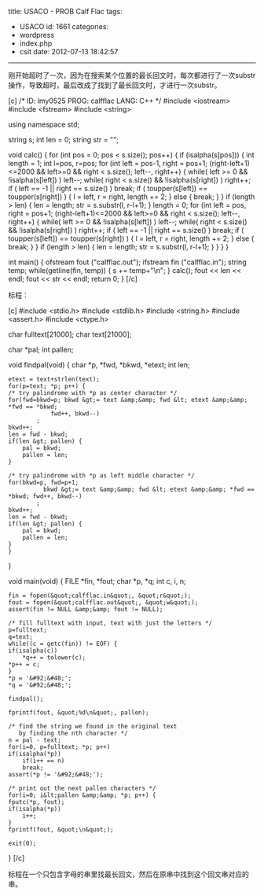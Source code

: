 title: USACO - PROB Calf Flac
tags:
  - USACO
id: 1661
categories:
  - wordpress
  - index.php
  - csit
date: 2012-07-13 18:42:57
---

刚开始超时了一次，因为在搜索某个位置的最长回文时，每次都进行了一次substr操作，导致超时，最后改成了找到了最长回文时，才进行一次substr。<!--more-->

[c]
/*
ID: lmy0525
PROG: calfflac
LANG: C++
*/
#include &lt;iostream&gt;
#include &lt;fstream&gt;
#include &lt;string&gt;

using namespace std;

string s;
int len = 0;
string str = &quot;&quot;;

void calc()
{
    for (int pos = 0; pos &lt; s.size(); pos++)
    {
        if (isalpha(s[pos]))
        {
            int length = 1;
            int l=pos, r=pos;
            for (int left = pos-1, right = pos+1; (right-left+1)&lt;=2000 &amp;&amp; left&gt;=0 &amp;&amp; right &lt; s.size(); left--, right++)
            {
                while( left &gt;= 0 &amp;&amp; !isalpha(s[left]) ) left--;
                while( right &lt; s.size() &amp;&amp; !isalpha(s[right]) ) right++;
                if ( left == -1 || right == s.size() ) break;
                if ( toupper(s[left]) == toupper(s[right]) )
                {
                    l = left, r = right, length += 2;
                }
                else
                {
                    break;
                }
            }
            if (length &gt; len)
            {
                len = length;
                str = s.substr(l, r-l+1);
            }
            length = 0;
            for (int left = pos, right = pos+1; (right-left+1)&lt;=2000 &amp;&amp; left&gt;=0 &amp;&amp; right &lt; s.size(); left--, right++)
            {
                while( left &gt;= 0 &amp;&amp; !isalpha(s[left]) ) left--;
                while( right &lt; s.size() &amp;&amp; !isalpha(s[right]) ) right++;
                if ( left == -1 || right == s.size() ) break;
                if ( toupper(s[left]) == toupper(s[right]) )
                {
                    l = left, r = right, length += 2;
                }
                else
                {
                    break;
                }
            }
            if (length &gt; len)
            {
                len = length;
                str = s.substr(l, r-l+1);
            }
        }
    }
}

int main()
{
    ofstream fout (&quot;calfflac.out&quot;);
    ifstream fin (&quot;calfflac.in&quot;);
    string temp;
    while(getline(fin, temp))
    {
        s += temp+&quot;\n&quot;;
    }
    calc();
    fout &lt;&lt; len &lt;&lt; endl;
    fout &lt;&lt; str &lt;&lt; endl;
    return 0;
}
[/c]

标程：

[c]
#include &lt;stdio.h&gt;
#include &lt;stdlib.h&gt;
#include &lt;string.h&gt;
#include &lt;assert.h&gt;
#include &lt;ctype.h&gt;

char fulltext[21000];
char text[21000];

char *pal;
int pallen;

void
findpal(void)
{
    char *p, *fwd, *bkwd, *etext;
    int len;

    etext = text+strlen(text);
    for(p=text; *p; p++) {
	/* try palindrome with *p as center character */
	for(fwd=bkwd=p; bkwd &gt;= text &amp;&amp; fwd &lt; etext &amp;&amp; *fwd == *bkwd;
				fwd++, bkwd--)
			;
	bkwd++;
	len = fwd - bkwd;
	if(len &gt; pallen) {
	    pal = bkwd;
	    pallen = len;
	}

	/* try palindrome with *p as left middle character */
	for(bkwd=p, fwd=p+1;
	          bkwd &gt;= text &amp;&amp; fwd &lt; etext &amp;&amp; *fwd == *bkwd; fwd++, bkwd--)
			;
	bkwd++;
	len = fwd - bkwd;
	if(len &gt; pallen) {
	    pal = bkwd;
	    pallen = len;
	}
    }
}

void
main(void)
{
    FILE *fin, *fout;
    char *p, *q;
    int c, i, n;

    fin = fopen(&quot;calfflac.in&quot;, &quot;r&quot;);
    fout = fopen(&quot;calfflac.out&quot;, &quot;w&quot;);
    assert(fin != NULL &amp;&amp; fout != NULL);

    /* fill fulltext with input, text with just the letters */
    p=fulltext;
    q=text;
    while((c = getc(fin)) != EOF) {
	if(isalpha(c))
	    *q++ = tolower(c);
	*p++ = c;
    }
    *p = '&#92;&#48;';
    *q = '&#92;&#48;';

    findpal();

    fprintf(fout, &quot;%d\n&quot;, pallen);

    /* find the string we found in the original text
       by finding the nth character */
	n = pal - text;
    for(i=0, p=fulltext; *p; p++)
	if(isalpha(*p))
	    if(i++ == n)
		break;
    assert(*p != '&#92;&#48;');

    /* print out the next pallen characters */
    for(i=0; i&lt;pallen &amp;&amp; *p; p++) {
	fputc(*p, fout);
	if(isalpha(*p))
	    i++;
    }
    fprintf(fout, &quot;\n&quot;);

    exit(0);
}
[/c]

标程在一个只包含字母的串里找最长回文，然后在原串中找到这个回文串对应的串。